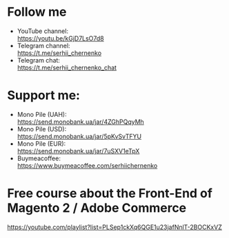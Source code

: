 # Follow me<br/>
- YouTube channel:<br/>
https://youtu.be/kGjD7LsO7d8
- Telegram channel:<br/>
https://t.me/serhii_chernenko
- Telegram chat:<br/>
https://t.me/serhii_chernenko_chat

# Support me:<br/>
- Mono Pile (UAH):<br/>
https://send.monobank.ua/jar/4ZGhPQqyMh
- Mono Pile (USD):<br/>
https://send.monobank.ua/jar/5pKvSvTFYU
- Mono Pile (EUR):<br/>
https://send.monobank.ua/jar/7uSXV1eTpX
- Buymeacoffee:<br/>
https://www.buymeacoffee.com/serhiichernenko

# Free course about the Front-End of Magento 2 / Adobe Commerce
https://youtube.com/playlist?list=PLSep1ckXq6QGE1u23jafNnlT-2BOCKxVZ
